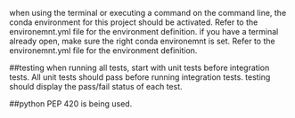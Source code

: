 when using the terminal or executing a command on the command line, the conda environment for this project should be activated. Refer to the environemnt.yml file for the environment definition.
if you have a terminal already open, make sure the right conda environemnt is set. Refer to the environemnt.yml file for the environment definition.

##testing
when running all tests, start with unit tests before integration tests. All unit tests should pass before running integration tests.
testing should display the pass/fail status of each test.

##python
PEP 420 is being used.